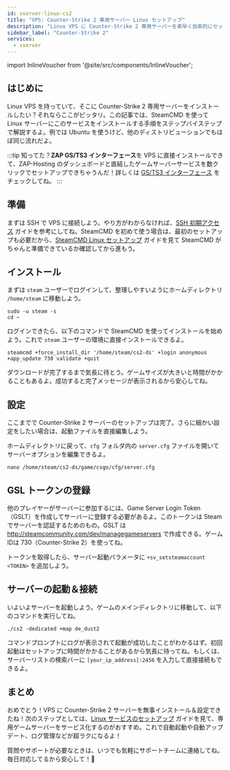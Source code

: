 ```yaml
---
id: vserver-linux-cs2
title: "VPS: Counter-Strike 2 専用サーバー Linux セットアップ"
description: "Linux VPS に Counter-Strike 2 専用サーバーを素早く効率的にセットアップする方法 → 今すぐチェック"
sidebar_label: "Counter-Strike 2"
services:
  - vserver
---
```


import InlineVoucher from '@site/src/components/InlineVoucher';

## はじめに
Linux VPS を持っていて、そこに Counter-Strike 2 専用サーバーをインストールしたい？それならここがピッタリ。この記事では、SteamCMD を使って Linux サーバーにこのサービスをインストールする手順をステップバイステップで解説するよ。例では Ubuntu を使うけど、他のディストリビューションでもほぼ同じ流れだよ。

:::tip
知ってた？**ZAP GS/TS3 インターフェース**を VPS に直接インストールできて、ZAP-Hosting のダッシュボードと直結したゲームサーバーサービスを数クリックでセットアップできちゃうんだ！詳しくは [GS/TS3 インターフェース](vserver-linux-gs-interface.md) をチェックしてね。
:::

<InlineVoucher />

## 準備

まずは SSH で VPS に接続しよう。やり方がわからなければ、[SSH 初期アクセス](vserver-linux-ssh.md) ガイドを参考にしてね。SteamCMD を初めて使う場合は、最初のセットアップも必要だから、[SteamCMD Linux セットアップ](vserver-linux-steamcmd.md) ガイドを見て SteamCMD がちゃんと準備できているか確認してから進もう。

## インストール

まずは `steam` ユーザーでログインして、整理しやすいようにホームディレクトリ `/home/steam` に移動しよう。
```
sudo -u steam -s
cd ~
```

ログインできたら、以下のコマンドで SteamCMD を使ってインストールを始めよう。これで `steam` ユーザーの環境に直接インストールできるよ。
```
steamcmd +force_install_dir '/home/steam/cs2-ds' +login anonymous +app_update 730 validate +quit
```

ダウンロードが完了するまで気長に待とう。ゲームサイズが大きいと時間がかかることもあるよ。成功すると完了メッセージが表示されるから安心してね。

## 設定

ここまでで Counter-Strike 2 サーバーのセットアップは完了。さらに細かい設定をしたい場合は、起動ファイルを直接編集しよう。

ホームディレクトリに戻って、`cfg` フォルダ内の `server.cfg` ファイルを開いてサーバーオプションを編集できるよ。
```
nano /home/steam/cs2-ds/game/csgo/cfg/server.cfg
```

## GSL トークンの登録

他のプレイヤーがサーバーに参加するには、Game Server Login Token（GSLT）を作成してサーバーに登録する必要があるよ。このトークンは Steam でサーバーを認証するためのもの。GSLT は http://steamcommunity.com/dev/managegameservers で作成できる。ゲームIDは 730（Counter-Strike 2）を使ってね。

トークンを取得したら、サーバー起動パラメータに `+sv_setsteamaccount <TOKEN>` を追加しよう。

## サーバーの起動＆接続

いよいよサーバーを起動しよう。ゲームのメインディレクトリに移動して、以下のコマンドを実行してね。
```
./cs2 -dedicated +map de_dust2
```

コマンドプロンプトにログが表示されて起動が成功したことがわかるはず。初回起動はセットアップに時間がかかることがあるから気長に待ってね。もしくは、サーバーリストの検索バーに `[your_ip_address]:2456` を入力して直接接続もできるよ。

## まとめ

おめでとう！VPS に Counter-Strike 2 サーバーを無事インストール＆設定できたね！次のステップとしては、[Linux サービスのセットアップ](vserver-linux-create-gameservice.md) ガイドを見て、専用ゲームサーバーをサービス化するのがおすすめ。これで自動起動や自動アップデート、ログ管理などが超ラクになるよ！

質問やサポートが必要なときは、いつでも気軽にサポートチームに連絡してね。毎日対応してるから安心して！🙂

<InlineVoucher />
